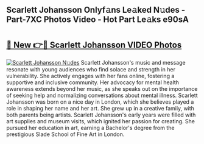 ## Scarlett Johansson Onlyf𝚊ns Le𝚊ked N𝚞des - Part-7XC Photos Video - Hot Part Le𝚊ks e90sA

# <h2><a href="http://ab48737.deff.icu/?id=Scarlett+Johansson">🔗 New 👉🔴 Scarlett Johansson VIDEO Photos</a></h2>

[![Scarlett Johansson N𝚞des](https://i.imgur.com/rIISA9y.gif)](http://ab48737.deff.icu/?id=Scarlett+Johansson)
Scarlett Johansson's music and message resonate with young audiences who find solace and strength in her vulnerability. She actively engages with her fans online, fostering a supportive and inclusive community. Her advocacy for mental health awareness extends beyond her music, as she speaks out on the importance of seeking help and normalizing conversations about mental illness. Scarlett Johansson was born on a nice day in London, which she believes played a role in shaping her name and her art. She grew up in a creative family, with both parents being artists. Scarlett Johansson's early years were filled with art supplies and museum visits, which ignited her passion for creating. She pursued her education in art, earning a Bachelor's degree from the prestigious Slade School of Fine Art in London.

